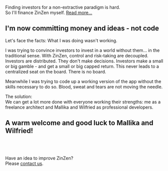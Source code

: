 Finding investors for a non-extractive paradigm is hard.  
So I'll finance ZinZen myself. [Read more...](https://blog.zinzen.me/2022/02/04/Autofinancing.html)   

 

## I'm now committing money and ideas - not code
Let's face the facts: What I was doing wasn't working.  

I was trying to convince investors to invest in a world without them... in the traditional sense. With ZinZen, control and risk-taking are decoupled. Investors are distributed. They don't make decisions. Investors make a small or big gamble - and get a small or big capped return. This never leads to a centralized seat on the board. There is no board.  

Meanwhile I was trying to code up a working version of the app without the skills necessary to do so. Blood, sweat and tears are not moving the needle.  

The solution:  
We can get a lot more done with everyone working their strengths: me as a freelance architect and Mallika and Wilfried as professional developers.   
  
## A warm welcome and good luck to Mallika and Wilfried! 
<br />
<br />

Have an idea to improve ZinZen?  
Please [contact us](https://zinzen.me/contact.html).